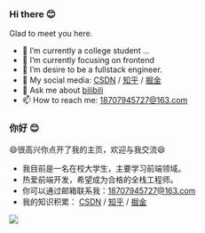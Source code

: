 ### Hi there  😊
Glad to meet you here.
- 🔭 I’m currently a college student ...
- 🌱 I’m currently focusing on frontend
- 👯 I’m desire to be a fullstack engineer.
- 👯 My social media: [CSDN](https://blog.csdn.net/qq_46060071?spm=1000.2115.3001.5343) / [知乎](https://www.zhihu.com/people/wei-xin-yong-hu-98-90-97-20) / [掘金](https://juejin.cn/user/1649746730826125)
- 💬 Ask me about [bilibili](https://space.bilibili.com/499174829)
- 📫 How to reach me: 18707945727@163.com
### 你好  😊
😄很高兴你点开了我的主页，欢迎与我交流😄
- 我目前是一名在校大学生，主要学习前端领域。
- 热爱前端开发，希望成为合格的全栈工程师。
- 你可以通过邮箱联系我：[18707945727@163.com](18707945727@163.com)
- 我的知识积累： [CSDN](https://blog.csdn.net/qq_46060071?spm=1000.2115.3001.5343) / [知乎](https://www.zhihu.com/people/wei-xin-yong-hu-98-90-97-20) / [掘金](https://juejin.cn/user/1649746730826125)

<img align="left" src="https://github-readme-stats.vercel.app/api?username=neowho&show_icons=true&icon_color=CE1D2D&text_color=718096&bg_color=ffffff&hide_title=true" />
<!--
**lemon-Ding/lemon-Ding** is a ✨ _special_ ✨ repository because its `README.md` (this file) appears on your GitHub profile.

Here are some ideas to get you started:

- 🔭 I’m currently working on ...
- 🌱 I’m currently learning ...
- 👯 I’m looking to collaborate on ...
- 🤔 I’m looking for help with ...
- 💬 Ask me about ...
- 📫 How to reach me: ...
- 😄 Pronouns: ...
- ⚡ Fun fact: ...
-->
